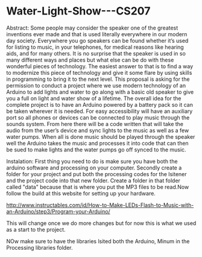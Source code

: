 # Water-Light-Show---CS207
Abstract: Some people may consider the speaker one of the greatest inventions ever made and that is used literally everywhere in our modern day society. Everywhere you go speakers can be found whether it’s used for listing to music, in your telephones, for medical reasons like hearing aids, and for many others. It is no surprise that the speaker is used in so many different ways and places but what else can be do with these wonderful pieces of technology. The easiest answer to that is to find a way to modernize this piece of technology and give it some flare by using skills in programming to bring it to the next level. This proposal is asking for the permission to conduct a project where we use modern technology of an Arduino to add lights and water to go along with a basic old speaker to give you a full on light and water show of a lifetime. The overall idea for the complete project is to have an Arduino powered by a battery pack so it can be taken wherever it is needed. For easy accessibility will have an auxiliary port so all phones or devices can be connected to play music through the sounds system. From here there will be a code written that will take the audio from the user’s device and sync lights to the music as well as a few water pumps. When all is done music should be played through the speaker well the Arduino takes the music and processes it into code that can then be sued to make lights and the water pumps go off synced to the music.

Instalation: First thing you need to do is make sure you have both the arduino software and processing on your computer. Secondly create a folder for your project and put both the processing codes for the lsitener and the project code into that new folder. Create a folder in that folder called "data" because that is where you put the MP3 files to be read.Now follow the build at this website for setting up your hardware.

http://www.instructables.com/id/How-to-Make-LEDs-Flash-to-Music-with-an-Arduino/step3/Program-your-Arduino/

This will change once we do more changes but for now this is what we used as a start to the project.

NOw make sure to have the libraries lsited both the Arduino, Minum in the Processing libraries folder.

